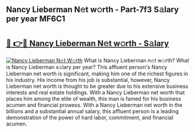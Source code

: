 ## Nancy Lieberman N𝚎t w𝚘rth - Part-7f3 S𝚊lary per year MF6C1

# <h2><a href="http://gc52e6o.nevu.top/?p=Nancy+Lieberman">🔗 👉🔴 Nancy Lieberman N𝚎t w𝚘rth - S𝚊lary</a></h2>

[![Nancy Lieberman N𝚎t W𝚘rth](https://i.imgur.com/Oavwk0R.jpeg)](http://gc52e6o.nevu.top/?p=Nancy+Lieberman)
What is Nancy Lieberman n𝚎t w𝚘rth? What is Nancy Lieberman s𝚊lary per year?
This affluent person's Nancy Lieberman net worth is significant, making him one of the richest figures in his industry. His income from his job is substantial, however, Nancy Lieberman net worth is thought to be greater due to his extensive business interests and real estate holdings. With a Nancy Lieberman net worth that places him among the elite of wealth, this man is famed for his business acumen and financial prowess. With a Nancy Lieberman net worth in the billions and a substantial annual salary, this affluent person is a leading demonstration of the power of hard labor, commitment, and financial acumen.
